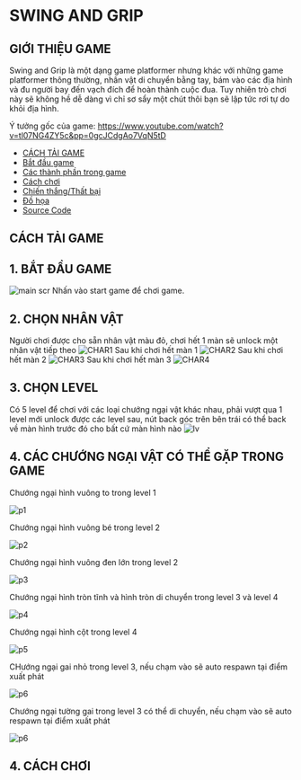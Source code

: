 # SWING AND GRIP 
## GIỚI THIỆU GAME
Swing and Grip là một dạng game platformer nhưng khác với những game platformer thông thường, nhân vật di chuyển bằng tay, bám vào các địa hình và đu người bay đến vạch đích để hoàn thành cuộc đua. Tuy nhiên trò chơi này sẽ không hề dễ dàng vì chỉ sơ sẩy một chút thôi bạn sẽ lập tức rơi tự do khỏi địa hình.

Ý tưởng gốc của game: https://www.youtube.com/watch?v=tl07NG4ZY5c&pp=0gcJCdgAo7VqN5tD
- [CÁCH TẢI GAME](#)
- [Bắt đầu game](#)
- [Các thành phần trong game](#)
- [Cách chơi](#)
- [Chiến thắng/Thất bại](#)
- [Đồ họa](#)
- [Source Code](#)

## CÁCH TẢI GAME
## 1. BẮT ĐẦU GAME 
![main scr](forreadme/mainscr.png)
Nhấn vào start game để chơi game. 
## 2. CHỌN NHÂN VẬT 
Người chơi được cho sẵn nhân vật màu đỏ, chơi hết 1 màn sẽ unlock một nhân vật tiếp theo 
![CHAR1](forreadme/char2.png) 
Sau khi chơi hết màn 1
![CHAR2](forreadme/char1.png)
Sau khi chơi hết màn 2
![CHAR3](forreadme/char3.png)
Sau khi chơi hết màn 3
![CHAR4](forreadme/char4.png)
## 3. CHỌN LEVEL
Có 5 level để chơi với các loại chướng ngại vật khác nhau, phải vượt qua 1 level mới unlock được các level sau, nút back góc trên bên trái có thể back về màn hình trước đó cho bất cứ màn hình nào 
![lv](forreadme/chooselevel.png)
## 4. CÁC CHƯỚNG NGẠI VẬT CÓ THỂ GẶP TRONG GAME
Chướng ngại hình vuông to trong level 1 

![p1](forreadme/platform1.png)

Chướng ngại hình vuông bé trong level 2

![p2](forreadme/platform2.png)

Chướng ngại hình vuông đen lớn trong level 2

![p3](forreadme/platform3.png)

Chướng ngại hình tròn tĩnh và hình tròn di chuyển trong level 3 và level 4 

![p4](forreadme/platform4.png)

Chướng ngại hình cột trong level 4 

![p5](forreadme/platform5.png)

CHướng ngại gai nhỏ trong level 3, nếu chạm vào sẽ auto respawn tại điểm xuất phát 

![p6](forreadme/spike.png)

Chướng ngại tường gai trong level 3 có thể di chuyển, nếu chạm vào sẽ auto respawn tại điểm xuất phát 

![p6](forreadme/spikewall.png)


## 4. CÁCH CHƠI




